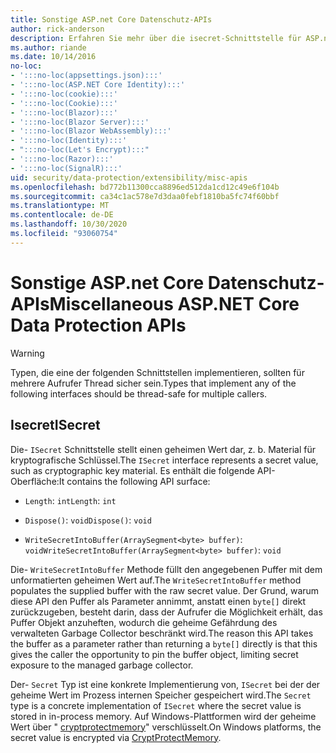 ```yaml
---
title: Sonstige ASP.net Core Datenschutz-APIs
author: rick-anderson
description: Erfahren Sie mehr über die isecret-Schnittstelle für ASP.net Core Datenschutz.
ms.author: riande
ms.date: 10/14/2016
no-loc:
- ':::no-loc(appsettings.json):::'
- ':::no-loc(ASP.NET Core Identity):::'
- ':::no-loc(cookie):::'
- ':::no-loc(Cookie):::'
- ':::no-loc(Blazor):::'
- ':::no-loc(Blazor Server):::'
- ':::no-loc(Blazor WebAssembly):::'
- ':::no-loc(Identity):::'
- ":::no-loc(Let's Encrypt):::"
- ':::no-loc(Razor):::'
- ':::no-loc(SignalR):::'
uid: security/data-protection/extensibility/misc-apis
ms.openlocfilehash: bd772b11300cca8896ed512da1cd12c49e6f104b
ms.sourcegitcommit: ca34c1ac578e7d3daa0febf1810ba5fc74f60bbf
ms.translationtype: MT
ms.contentlocale: de-DE
ms.lasthandoff: 10/30/2020
ms.locfileid: "93060754"
---
```

# <a name="miscellaneous-aspnet-core-data-protection-apis"></a><span data-ttu-id="e95ac-103">Sonstige ASP.net Core Datenschutz-APIs</span><span class="sxs-lookup"><span data-stu-id="e95ac-103">Miscellaneous ASP.NET Core Data Protection APIs</span></span>

<a name="data-protection-extensibility-mics-apis"></a>

>[!WARNING]
> <span data-ttu-id="e95ac-104">Typen, die eine der folgenden Schnittstellen implementieren, sollten für mehrere Aufrufer Thread sicher sein.</span><span class="sxs-lookup"><span data-stu-id="e95ac-104">Types that implement any of the following interfaces should be thread-safe for multiple callers.</span></span>

## <a name="isecret"></a><span data-ttu-id="e95ac-105">Isecret</span><span class="sxs-lookup"><span data-stu-id="e95ac-105">ISecret</span></span>

<span data-ttu-id="e95ac-106">Die- `ISecret` Schnittstelle stellt einen geheimen Wert dar, z. b. Material für kryptografische Schlüssel.</span><span class="sxs-lookup"><span data-stu-id="e95ac-106">The `ISecret` interface represents a secret value, such as cryptographic key material.</span></span> <span data-ttu-id="e95ac-107">Es enthält die folgende API-Oberfläche:</span><span class="sxs-lookup"><span data-stu-id="e95ac-107">It contains the following API surface:</span></span>

* <span data-ttu-id="e95ac-108">`Length`: `int`</span><span class="sxs-lookup"><span data-stu-id="e95ac-108">`Length`: `int`</span></span>

* <span data-ttu-id="e95ac-109">`Dispose()`: `void`</span><span class="sxs-lookup"><span data-stu-id="e95ac-109">`Dispose()`: `void`</span></span>

* <span data-ttu-id="e95ac-110">`WriteSecretIntoBuffer(ArraySegment<byte> buffer)`: `void`</span><span class="sxs-lookup"><span data-stu-id="e95ac-110">`WriteSecretIntoBuffer(ArraySegment<byte> buffer)`: `void`</span></span>

<span data-ttu-id="e95ac-111">Die- `WriteSecretIntoBuffer` Methode füllt den angegebenen Puffer mit dem unformatierten geheimen Wert auf.</span><span class="sxs-lookup"><span data-stu-id="e95ac-111">The `WriteSecretIntoBuffer` method populates the supplied buffer with the raw secret value.</span></span> <span data-ttu-id="e95ac-112">Der Grund, warum diese API den Puffer als Parameter annimmt, anstatt einen `byte[]` direkt zurückzugeben, besteht darin, dass der Aufrufer die Möglichkeit erhält, das Puffer Objekt anzuheften, wodurch die geheime Gefährdung des verwalteten Garbage Collector beschränkt wird.</span><span class="sxs-lookup"><span data-stu-id="e95ac-112">The reason this API takes the buffer as a parameter rather than returning a `byte[]` directly is that this gives the caller the opportunity to pin the buffer object, limiting secret exposure to the managed garbage collector.</span></span>

<span data-ttu-id="e95ac-113">Der- `Secret` Typ ist eine konkrete Implementierung von, `ISecret` bei der der geheime Wert im Prozess internen Speicher gespeichert wird.</span><span class="sxs-lookup"><span data-stu-id="e95ac-113">The `Secret` type is a concrete implementation of `ISecret` where the secret value is stored in in-process memory.</span></span> <span data-ttu-id="e95ac-114">Auf Windows-Plattformen wird der geheime Wert über " [cryptprotectmemory](/windows/win32/api/dpapi/nf-dpapi-cryptprotectmemory)" verschlüsselt.</span><span class="sxs-lookup"><span data-stu-id="e95ac-114">On Windows platforms, the secret value is encrypted via [CryptProtectMemory](/windows/win32/api/dpapi/nf-dpapi-cryptprotectmemory).</span></span>
